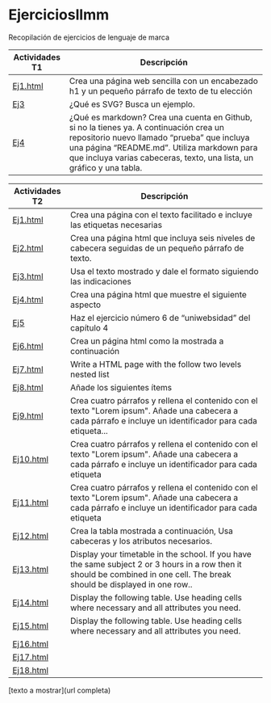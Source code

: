 # Ejerciciosllmm
Recopilación de ejercicios de lenguaje de marca


| Actividades T1| Descripción|
| ----- | ----- |
| [Ej1.html](https://github.com/celiustp/Ejerciciosllmm/blob/master/Tema%201/Ej%201.html)| Crea una página web sencilla con un encabezado h1 y un pequeño párrafo de texto de tu elección|
| [Ej3](https://github.com/celiustp/Ejerciciosllmm/blob/master/Tema%201/Ej%203)| ¿Qué es SVG? Busca un ejemplo.|
| [Ej4](https://github.com/celiustp/Prueba)| ¿Qué es markdown? Crea una cuenta en Github, si no la tienes ya. A continuación crea un repositorio nuevo llamado “prueba” que incluya una página “README.md”. Utiliza markdown para que incluya varias cabeceras, texto, una lista, un gráfico y una tabla.|

| Actividades T2| Descripción|
| ----- | ----- |
| [Ej1.html](https://github.com/celiustp/Ejerciciosllmm/blob/master/Tema%202/Ej1.html)| Crea una página con el texto facilitado e incluye las etiquetas necesarias|
| [Ej2.html](https://github.com/celiustp/Ejerciciosllmm/blob/master/Tema%202/Ej2.html)| Crea una página html que incluya seis niveles de cabecera seguidas de un pequeño párrafo de texto.|
| [Ej3.html](https://github.com/celiustp/Ejerciciosllmm/blob/master/Tema%202/Ej3.html)| Usa el texto mostrado y dale el formato siguiendo las indicaciones|
| [Ej4.html](https://github.com/celiustp/Ejerciciosllmm/blob/master/Tema%202/Ej4.html)| Crea una página html que muestre el siguiente aspecto|
| [Ej5](https://github.com/celiustp/Ejerciciosllmm/tree/master/Tema%202/ejerciciosLLMM/tema2/ejercicio5/misitio.com)| Haz el ejercicio número 6 de “uniwebsidad” del capítulo 4|
| [Ej6.html](https://github.com/celiustp/Ejerciciosllmm/blob/master/Tema%202/Ej6.html)| Crea un página html como la mostrada a continuación|
| [Ej7.html](https://github.com/celiustp/Ejerciciosllmm/blob/master/Tema%202/Ej7.html)| Write a HTML page with the follow two levels nested list|
| [Ej8.html](https://github.com/celiustp/Ejerciciosllmm/blob/master/Tema%202/Ej8.html)| Añade los siguientes ítems|
| [Ej9.html](https://github.com/celiustp/Ejerciciosllmm/blob/master/Tema%202/Ej9.html)| Crea cuatro párrafos y rellena el contenido con el texto "Lorem ipsum". Añade una cabecera a cada párrafo e incluye un identificador para cada etiqueta...|
| [Ej10.html](https://github.com/celiustp/Ejerciciosllmm/blob/master/Tema%202/Ej10.html)| Crea cuatro párrafos y rellena el contenido con el texto "Lorem ipsum". Añade una cabecera a cada párrafo e incluye un identificador para cada etiqueta|
| [Ej11.html](https://github.com/celiustp/Ejerciciosllmm/blob/master/Tema%202/Ej11.html)| Crea cuatro párrafos y rellena el contenido con el texto "Lorem ipsum". Añade una cabecera a cada párrafo e incluye un identificador para cada etiqueta|
| [Ej12.html](https://github.com/celiustp/Ejerciciosllmm/blob/master/Tema%202/Ej12.html)| Crea la tabla mostrada a continuación, Usa cabeceras y los atributos necesarios.|
| [Ej13.html](https://github.com/celiustp/Ejerciciosllmm/blob/master/Tema%202/Ej13.html)| Display your  timetable in the school. If you have the same subject 2 or 3 hours in a row then it should be combined in one cell. The break should be displayed in one row..|
| [Ej14.html](https://github.com/celiustp/Ejerciciosllmm/blob/master/Tema%202/Ej14.html)| Display the following table. Use heading cells where necessary and all attributes you need.|
| [Ej15.html](https://github.com/celiustp/Ejerciciosllmm/blob/master/Tema%202/Ej15.html)| Display the following table. Use heading cells where necessary and all attributes you need.|
| [Ej16.html]()| |
| [Ej17.html]()| |
| [Ej18.html]()| |

[texto a mostrar](url completa)

